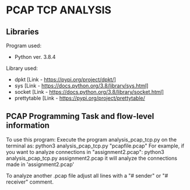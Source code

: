 # PCAP TCP ANALYSIS

## Libraries
 Program used:
 * Python ver. 3.8.4

 Library used:
 * dpkt [Link - https://pypi.org/project/dpkt/]
 * sys [Link - https://docs.python.org/3.8/library/sys.html]
 * socket [Link - https://docs.python.org/3.8/library/socket.html]
 * prettytable [Link - https://pypi.org/project/prettytable/

## PCAP Programming Task and flow-level information
To use this program:
Execute the program analysis_pcap_tcp.py on the terminal as:
python3 analysis_pcap_tcp.py "pcapfile.pcap"
For example, if you want to analyze connections in "assignment2.pcap":
python3 analysis_pcap_tcp.py assignment2.pcap
it will analyze the connections made in 'assignment2.pcap'

To analyze another .pcap file adjust all lines with a "# sender" or "# receiver" comment.